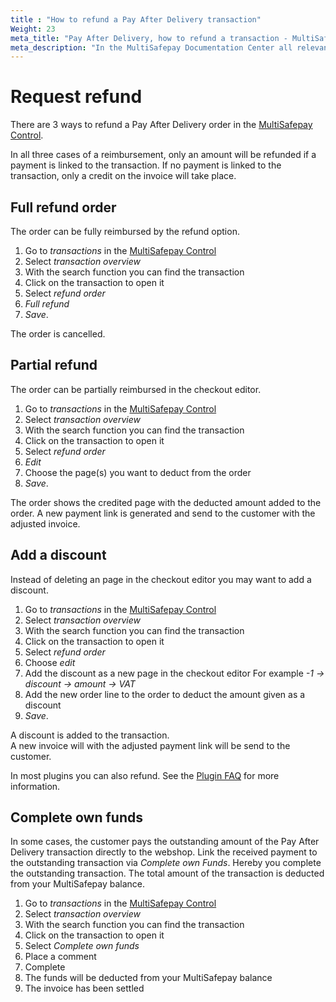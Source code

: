 ```yaml
---
title : "How to refund a Pay After Delivery transaction"
Weight: 23
meta_title: "Pay After Delivery, how to refund a transaction - MultiSafepay Support"
meta_description: "In the MultiSafepay Documentation Center all relevant information regarding our Plugins and API. As well as Support pages for Payment Method, Tools and General Questions. You can also find the contact details of our Support Team and Integration Team."
---
```

# Request refund
There are 3 ways to refund a Pay After Delivery order in the [MultiSafepay Control](https://merchant.multisafepay.com).

In all three cases of a reimbursement, only an amount will be refunded if a payment is linked to the transaction.
If no payment is linked to the transaction, only a credit on the invoice will take place.


## Full refund order
The order can be fully reimbursed by the refund option.

1. Go to _transactions_ in the [MultiSafepay Control](https://merchant.multisafepay.com)
2. Select _transaction overview_
3. With the search function you can find the transaction
4. Click on the transaction to open it
5. Select _refund order_
6. _Full refund_
7. _Save_.

The order is cancelled.

## Partial refund
The order can be partially reimbursed in the checkout editor.  

1. Go to _transactions_ in the [MultiSafepay Control](https://merchant.multisafepay.com)
2. Select _transaction overview_
3. With the search function you can find the transaction
4. Click on the transaction to open it
5. Select _refund order_
6. _Edit_
7. Choose the page(s) you want to deduct from the order
8. _Save_.

The order shows the credited page with the deducted amount added to the order.
A new payment link is generated and send to the customer with the adjusted invoice.

## Add a discount
Instead of deleting an page in the checkout editor you may want to add a discount.  

1. Go to _transactions_ in the [MultiSafepay Control](https://merchant.multisafepay.com)
2. Select _transaction overview_
3. With the search function you can find the transaction
4. Click on the transaction to open it
5. Select _refund order_
6. Choose _edit_
7. Add the discount as a new page in the checkout editor
For example _-1 -> discount -> amount  -> VAT_
8. Add the new order line to the order to deduct the amount given as a discount
9. _Save_.

A discount is added to the transaction.  
A new invoice will with the adjusted payment link will be send to the customer.

In most plugins you can also refund. See the [Plugin FAQ](/integrations/) for more information.

## Complete own funds 

In some cases, the customer pays the outstanding amount of the Pay After Delivery transaction directly to the webshop. Link the received payment to the outstanding transaction via _Complete own Funds_. Hereby you complete the outstanding transaction. The total amount of the transaction is deducted from your MultiSafepay balance. 

1. Go to _transactions_ in the [MultiSafepay Control](https://merchant.multisafepay.com)
2. Select _transaction overview_
3. With the search function you can find the transaction
4. Click on the transaction to open it
5. Select _Complete own funds_ 
6. Place a comment 
7. Complete 
8. The funds will be deducted from your MultiSafepay balance
9. The invoice has been settled

